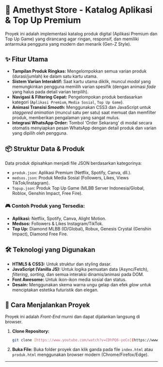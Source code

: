 # 💎 Amethyst Store - Katalog Aplikasi & Top Up Premium

Proyek ini adalah implementasi katalog produk digital (Aplikasi Premium dan Top Up Game) yang dirancang agar ringan, responsif, dan memiliki antarmuka pengguna yang modern dan menarik (Gen-Z Style).

## ✨ Fitur Utama

* **Tampilan Produk Ringkas:** Mengelompokkan semua varian produk (durasi/jumlah) ke dalam satu kartu utama.
* **Sistem Varian Interaktif:** Saat kartu utama diklik, muncul *modal* yang memungkinkan pengguna memilih varian spesifik (dengan animasi *fade* yang halus pada detail varian terpilih).
* **Navigasi & Filtering Cepat:** Pengelompokan produk berdasarkan kategori (`Aplikasi Premium`, `Media Sosial`, `Top Up Game`).
* **Animasi Transisi *Smooth*:** Menggunakan CSS3 dan JavaScript untuk *staggered animation* (muncul satu per satu) saat memuat dan memfilter produk, memberikan pengalaman yang sangat mulus.
* **Integrasi WhatsApp Order:** Tombol 'Order Sekarang' di modal secara otomatis menyiapkan pesan WhatsApp dengan detail produk dan varian yang dipilih oleh pengguna.

## 📦 Struktur Data & Produk

Data produk dipisahkan menjadi file JSON berdasarkan kategorinya:

* `produk.json`: Aplikasi Premium (Netflix, Spotify, Canva, dll.).
* `medsos.json`: Produk Media Sosial (Followers, Likes, Views TikTok/Instagram).
* `Topup.json`: Produk Top Up Game (MLBB Server Indonesia/Global, Roblox, Genshin Impact, Free Fire).

### 🎮 Contoh Produk yang Tersedia:
* **Aplikasi:** Netflix, Spotify, Canva, Alight Motion.
* **Medsos:** Followers & Likes Instagram/TikTok.
* **Top Up:** Diamond MLBB (ID/Global), Robux, Genesis Crystal (Genshin Impact), Diamond Free Fire.

## 🛠️ Teknologi yang Digunakan

* **HTML5 & CSS3:** Untuk struktur dan styling dasar.
* **JavaScript (Vanilla JS):** Untuk logika pemuatan data (Async/Fetch), *filtering*, *sorting*, dan semua interaksi dinamis/animasi pada DOM.
* **Font Awesome:** Untuk ikon-ikon media sosial dan status.
* **Desain:** Menggunakan skema warna ungu gelap dan efek *glow* untuk menciptakan estetika futuristik dan elegan.

## 🚀 Cara Menjalankan Proyek

Proyek ini adalah *Front-End* murni dan dapat dijalankan langsung di browser.

1.  **Clone Repository:**
    ```bash
    git clone [https://www.youtube.com/watch?v=CDhPQ6-yeCo](https://www.youtube.com/watch?v=CDhPQ6-yeCo)
    ```
2.  **Buka File:**
    Buka folder proyek dan klik ganda pada file `index.html` atau `produk.html` menggunakan browser modern (Chrome/Firefox/Edge).

---
